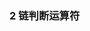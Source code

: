 
###  2 链判断运算符
<script>

    a?.b
    // 等同于
    a == null ? undefined : a.b

    a?.[x]
    // 等同于
    a == null ? undefined : a[x]

    a?.b()
    // 等同于
    a == null ? undefined : a.b()

    a?.()
    // 等同于
    a == null ? undefined : a()
</script>